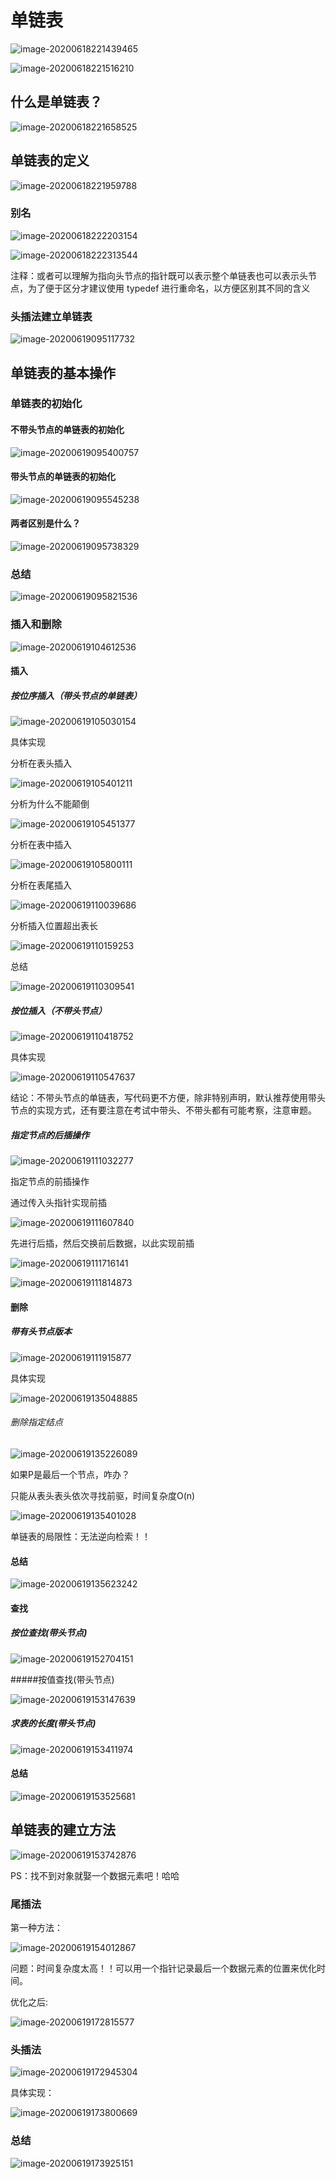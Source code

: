 # 单链表

![image-20200618221439465](https://tva1.sinaimg.cn/large/007S8ZIlly1gfwsvfgvpqj30xa0g110c.jpg)

![image-20200618221516210](https://tva1.sinaimg.cn/large/007S8ZIlly1gfwsw28jg4j30m608n76v.jpg)

## 什么是单链表？

![image-20200618221658525](https://tva1.sinaimg.cn/large/007S8ZIlly1gfwsxuuqfcj30w70gk120.jpg)

## 单链表的定义

![image-20200618221959788](https://tva1.sinaimg.cn/large/007S8ZIlly1gfwt0zoggtj30xp0jch19.jpg)

### 别名

![image-20200618222203154](https://tva1.sinaimg.cn/large/007S8ZIlly1gfwt36clauj30vy0gv498.jpg)

![image-20200618222313544](https://tva1.sinaimg.cn/large/007S8ZIlly1gfwt4c4elwj30uz0hf48n.jpg)

注释：或者可以理解为指向头节点的指针既可以表示整个单链表也可以表示头节点，为了便于区分才建议使用 typedef 进行重命名，以方便区别其不同的含义

### 头插法建立单链表

![image-20200619095117732](https://tva1.sinaimg.cn/large/007S8ZIlly1gfxd09ulpaj30w90h3don.jpg)

## 单链表的基本操作

### 单链表的初始化

#### 不带头节点的单链表的初始化

![image-20200619095400757](https://tva1.sinaimg.cn/large/007S8ZIlly1gfxd33bz57j30xd0iydr5.jpg)

#### 带头节点的单链表的初始化

![image-20200619095545238](https://tva1.sinaimg.cn/large/007S8ZIlly1gfxd4wvb40j30we0h0ali.jpg)

#### 两者区别是什么？

![image-20200619095738329](https://tva1.sinaimg.cn/large/007S8ZIlly1gfxd6vl5fjj30w10gewmr.jpg)

### 总结

![image-20200619095821536](https://tva1.sinaimg.cn/large/007S8ZIlly1gfxd7m8hwsj30wy0gkgwc.jpg)

### 插入和删除

![image-20200619104612536](https://tva1.sinaimg.cn/large/007S8ZIlly1gfxelei5ypj30vn0bydkr.jpg)

#### 插入

##### 按位序插入（带头节点的单链表）

![image-20200619105030154](https://tva1.sinaimg.cn/large/007S8ZIlly1gfxepvm0rtj30pf0bm0x5.jpg)

具体实现

分析在表头插入

![image-20200619105401211](https://tva1.sinaimg.cn/large/007S8ZIlly1gfxetj6536j30yq0go49z.jpg)

分析为什么不能颠倒

![image-20200619105451377](https://tva1.sinaimg.cn/large/007S8ZIlly1gfxeuen5f3j30y90glanl.jpg)

分析在表中插入

![image-20200619105800111](https://tva1.sinaimg.cn/large/007S8ZIlly1gfxexom8upj30xu0grn8b.jpg)

分析在表尾插入

![image-20200619110039686](https://tva1.sinaimg.cn/large/007S8ZIlly1gfxf0gbc40j30ya0gmn7y.jpg)

分析插入位置超出表长

![image-20200619110159253](https://tva1.sinaimg.cn/large/007S8ZIlly1gfxf1ut4dbj30yh0gln85.jpg)

总结

![image-20200619110309541](https://tva1.sinaimg.cn/large/007S8ZIlly1gfxf31fw4pj30ug0gok3z.jpg)

##### 按位插入（不带头节点）

![image-20200619110418752](https://tva1.sinaimg.cn/large/007S8ZIlly1gfxf49091ej30pv0cmtd8.jpg)

具体实现

![image-20200619110547637](https://tva1.sinaimg.cn/large/007S8ZIlly1gfxf5s71ezj30xj0hzalf.jpg)

结论：不带头节点的单链表，写代码更不方便，除非特别声明，默认推荐使用带头节点的实现方式，还有要注意在考试中带头、不带头都有可能考察，注意审题。

##### 指定节点的后插操作

![image-20200619111032277](https://tva1.sinaimg.cn/large/007S8ZIlly1gfxfaq6p4vj30up0fhgvd.jpg)

指定节点的前插操作

通过传入头指针实现前插

![image-20200619111607840](https://tva1.sinaimg.cn/large/007S8ZIlly1gfxfgjkvwcj30xz0ge483.jpg)

先进行后插，然后交换前后数据，以此实现前插

![image-20200619111716141](https://tva1.sinaimg.cn/large/007S8ZIlly1gfxfhq2cfqj30sg0gx130.jpg)

![image-20200619111814873](https://tva1.sinaimg.cn/large/007S8ZIlly1gfxfire7naj30rb0g546o.jpg)

#### 删除

##### 带有头节点版本

![image-20200619111915877](https://tva1.sinaimg.cn/large/007S8ZIlly1gfxfjt249oj30ql0arn1l.jpg)

具体实现

![image-20200619135048885](https://tva1.sinaimg.cn/large/007S8ZIlly1gfxjxj0fkej30yk0gdqer.jpg)

###### 删除指定结点

![image-20200619135226089](https://tva1.sinaimg.cn/large/007S8ZIlly1gfxjz7e23hj30tu0futhr.jpg)

如果P是最后一个节点，咋办？

只能从表头表头依次寻找前驱，时间复杂度O(n)

![image-20200619135401028](https://tva1.sinaimg.cn/large/007S8ZIlly1gfxk0tlqn0j30ue0fgqcj.jpg)

单链表的局限性：无法逆向检索！！

#### 总结

![image-20200619135623242](https://tva1.sinaimg.cn/large/007S8ZIlly1gfxk3ajg2pj30wi0frgsp.jpg)

#### 查找

##### 按位查找(带头节点)

![image-20200619152704151](https://tva1.sinaimg.cn/large/007S8ZIlly1gfxmpn8i9wj30yq0ia7cw.jpg)

#####按值查找(带头节点)

![image-20200619153147639](https://tva1.sinaimg.cn/large/007S8ZIlly1gfxmuk9506j30sf0f679p.jpg)

##### 求表的长度(带头节点)

![image-20200619153411974](https://tva1.sinaimg.cn/large/007S8ZIlly1gfxmx2amnnj30rg0e6wj9.jpg)

#### 总结

![image-20200619153525681](https://tva1.sinaimg.cn/large/007S8ZIlly1gfxmych5jgj30rs0b50xf.jpg)

## 单链表的建立方法

![image-20200619153742876](https://tva1.sinaimg.cn/large/007S8ZIlly1gfxn0qz3vgj30sa0ca42l.jpg)

PS：找不到对象就娶一个数据元素吧！哈哈

### 尾插法

第一种方法：

![image-20200619154012867](https://tva1.sinaimg.cn/large/007S8ZIlly1gfxn3c9groj30y00ha15o.jpg)

问题：时间复杂度太高！！可以用一个指针记录最后一个数据元素的位置来优化时间。

优化之后:

![image-20200619172815577](https://tva1.sinaimg.cn/large/007S8ZIlly1gfxq7qma30j30y40hiqeo.jpg)

### 头插法

![image-20200619172945304](https://tva1.sinaimg.cn/large/007S8ZIlly1gfxq9avytdj30to0h1dlw.jpg)

具体实现：

![image-20200619173800669](https://tva1.sinaimg.cn/large/007S8ZIlly1gfxqhvy3nvj30za0js1b5.jpg)

### 总结

![image-20200619173925151](https://tva1.sinaimg.cn/large/007S8ZIlly1gfxqjcvhagj30my0e8gry.jpg)

